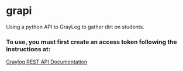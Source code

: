 # grapi

Using a python API to GrayLog to gather dirt on students.

### To use, you must first create an access token following the instructions at:
[Graylog REST API Documentation](http://docs.graylog.org/en/2.4/pages/configuration/rest_api.html#creating-and-using-access-token)